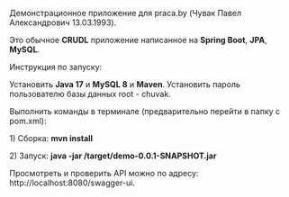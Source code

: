<p>Демонстрационное приложение для praca.by (Чувак Павел Александрович 13.03.1993).</p>
<p>Это обычное <b>CRUDL</b> приложение написанное на <b>Spring Boot</b>, <b>JPA</b>, <b>MySQL</b>.</p>

<p>Инструкция по запуску:</p>

<p>Установить <b>Java 17</b> и <b>MySQL 8</b> и <b>Maven</b>. Установить пароль пользователю базы данных root - chuvak.</p>
<p>Выполнить команды в терминале (предварительно перейти в папку с pom.xml):</p> 
<p>1) Сборка: <b>mvn install</b></p>
<p>2) Запуск: <b>java -jar /target/demo-0.0.1-SNAPSHOT.jar</b></p>

<p>Просмотреть и проверить API можно по адресу: http://localhost:8080/swagger-ui.</p>

